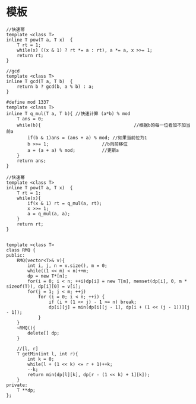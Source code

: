 # 模板

    //快速幂
    template <class T>
    inline T pow(T a, T x)  {
        T rt = 1;
        while(x) ((x & 1) ? rt *= a : rt), a *= a, x >>= 1;
        return rt;
    }
    
    //gcd
    template <class T>
    inline T gcd(T a, T b)  {
        return b ? gcd(b, a % b) : a;
    }

    #define mod 1337
    template <class T>
    inline T q_mul(T a, T b){ //快速计算 (a*b) % mod
        T ans = 0;
        while(b){                                   //根据b的每一位看加不加当前a
            if(b & 1)ans = (ans + a) % mod; //如果当前位为1
            b >>= 1;                    //b向前移位
            a = (a + a) % mod;          //更新a
        }
        return ans;
    }

    //快速幂
    template <class T>
    inline T pow(T a, T x)  {
        T rt = 1;
        while(x){
            if(x & 1) rt = q_mul(a, rt);
            x >>= 1;
            a = q_mul(a, a);
        }
        return rt;
    }


    template <class T>
    class RMQ {
    public:
        RMQ(vector<T>& v){
            int i, j, n = v.size(), m = 0;
            while((1 << m) < n)++m;
            dp = new T*[n];
            for(i = 0; i < n; ++i)dp[i] = new T[m], memset(dp[i], 0, m * sizeof(T)), dp[i][0] = v[i];
            for(j = 1; j < m; ++j)
                for (i = 0; i < n; ++i) {
                    if (i + (1 << j) - 1 >= n) break;
                    dp[i][j] = min(dp[i][j - 1], dp[i + (1 << (j - 1))][j - 1]);
                }
        }
        ~RMQ(){
            delete[] dp;
        }

        //[l, r]
        T getMin(int l, int r){
            int k = 0;
            while(l + (1 << k) <= r + 1)++k;
            --k;
            return min(dp[l][k], dp[r - (1 << k) + 1][k]);
        }
    private:
        T **dp;
    };